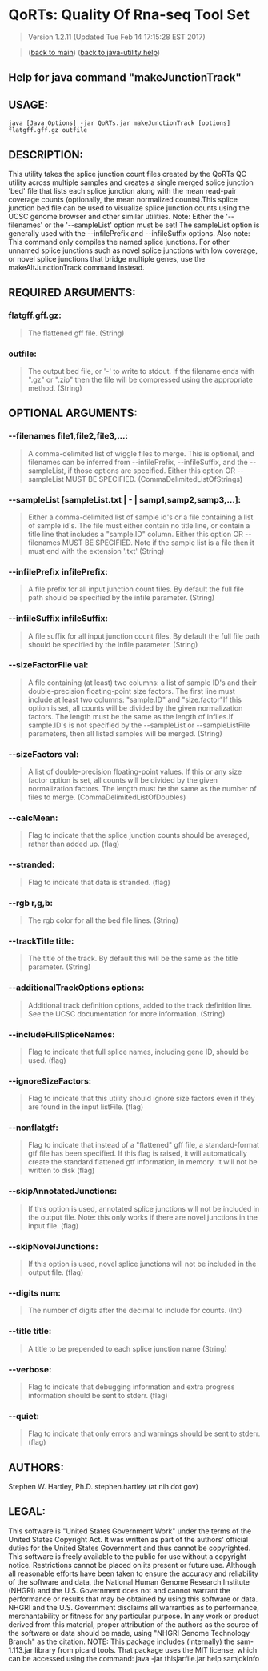 # QoRTs: Quality Of Rna-seq Tool Set
> Version 1.2.11 (Updated Tue Feb 14 17:15:28 EST 2017)

> ([back to main](../index.html)) ([back to java-utility help](index.html))

## Help for java command "makeJunctionTrack"

## USAGE:

    java [Java Options] -jar QoRTs.jar makeJunctionTrack [options] flatgff.gff.gz outfile


## DESCRIPTION:

This utility takes the splice junction count files created by the QoRTs QC utility across multiple samples and creates a single merged splice junction 'bed' file that lists each splice junction along with the mean read\-pair coverage counts \(optionally, the mean normalized counts\)\.This splice junction bed file can be used to visualize splice junction counts using the UCSC genome browser and other similar utilities\. Note: Either the '\-\-filenames' or the '\-\-sampleList' option must be set\! The sampleList option is generally used with the \-\-infilePrefix and \-\-infileSuffix options\. Also note: This command only compiles the named splice junctions\. For other unnamed splice junctions such as novel splice junctions with low coverage, or novel splice junctions that bridge multiple genes, use the makeAltJunctionTrack command instead\.

## REQUIRED ARGUMENTS:
### flatgff.gff.gz:

> The flattened gff file. (String)


### outfile:

> The output bed file, or '-' to write to stdout. If the filename ends with ".gz" or ".zip" then the file will be compressed using the appropriate method. (String)



## OPTIONAL ARGUMENTS:
### --filenames file1,file2,file3,...:

> A comma-delimited list of wiggle files to merge. This is optional, and filenames can be inferred from --infilePrefix, --infileSuffix, and the --sampleList, if those options are specified. Either this option OR --sampleList MUST BE SPECIFIED. (CommaDelimitedListOfStrings)

### --sampleList [sampleList.txt | - | samp1,samp2,samp3,...]:

> Either a comma-delimited list of sample id's or a file containing a list of sample id's. The file must either contain no title line, or contain a title line that includes a "sample.ID" column. Either this option OR --filenames MUST BE SPECIFIED. Note if the sample list is a file then it must end with the extension '.txt' (String)

### --infilePrefix infilePrefix:

> A file prefix for all input junction count files. By default the full file path should be specified by the infile parameter. (String)

### --infileSuffix infileSuffix:

> A file suffix for all input junction count files. By default the full file path should be specified by the infile parameter. (String)

### --sizeFactorFile val:

> A file containing (at least) two columns: a list of sample ID's and their double-precision floating-point size factors. The first line must include at least two columns: "sample.ID" and "size.factor"If this option is set, all counts will be divided by the given normalization factors. The length must be the same as the length of infiles.If sample.ID's is not specified by the --sampleList or --sampleListFile parameters, then all listed samples will be merged. (String)

### --sizeFactors val:

> A list of double-precision floating-point values. If this or any size factor option is set, all counts will be divided by the given normalization factors. The length must be the same as the number of files to merge. (CommaDelimitedListOfDoubles)

### --calcMean:

> Flag to indicate that the splice junction counts should be averaged, rather than added up. (flag)

### --stranded:

> Flag to indicate that data is stranded. (flag)

### --rgb r,g,b:

> The rgb color for all the bed file lines. (String)

### --trackTitle title:

> The title of the track. By default this will be the same as the title parameter. (String)

### --additionalTrackOptions options:

> Additional track definition options, added to the track definition line. See the UCSC documentation for more information. (String)

### --includeFullSpliceNames:

> Flag to indicate that full splice names, including gene ID, should be used. (flag)

### --ignoreSizeFactors:

> Flag to indicate that this utility should ignore size factors even if they are found in the input listFile. (flag)

### --nonflatgtf:

> Flag to indicate that instead of a "flattened" gff file, a standard-format gtf file has been specified. If this flag is raised, it will automatically create the standard flattened gtf information, in memory. It will not be written to disk (flag)

### --skipAnnotatedJunctions:

> If this option is used, annotated splice junctions will not be included in the output file. Note: this only works if there are novel junctions in the input file. (flag)

### --skipNovelJunctions:

> If this option is used, novel splice junctions will not be included in the output file. (flag)

### --digits num:

> The number of digits after the decimal to include for counts. (Int)

### --title title:

> A title to be prepended to each splice junction name (String)

### --verbose:

> Flag to indicate that debugging information and extra progress information should be sent to stderr. (flag)

### --quiet:

> Flag to indicate that only errors and warnings should be sent to stderr. (flag)

## AUTHORS:

Stephen W\. Hartley, Ph\.D\. stephen\.hartley \(at nih dot gov\)

## LEGAL:

 This software is "United States Government Work" under the terms of the United States Copyright  Act\.  It was written as part of the authors' official duties for the United States Government and  thus cannot be copyrighted\.  This software is freely available to the public for use without a  copyright notice\.  Restrictions cannot be placed on its present or future use\.  Although all reasonable efforts have been taken to ensure the accuracy and reliability of the  software and data, the National Human Genome Research Institute \(NHGRI\) and the U\.S\. Government  does not and cannot warrant the performance or results that may be obtained by using this software  or data\.  NHGRI and the U\.S\. Government disclaims all warranties as to performance, merchantability  or fitness for any particular purpose\.  In any work or product derived from this material, proper attribution of the authors as the source  of the software or data should be made, using "NHGRI Genome Technology Branch" as the citation\.  NOTE: This package includes \(internally\) the sam\-1\.113\.jar library from picard tools\. That package uses the MIT license, which can be accessed using the command:  java \-jar thisjarfile\.jar help samjdkinfo

